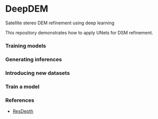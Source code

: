 # DeepDEM
Satellite stereo DEM refinement using deep learning

This repository demonstrates how to apply UNets for DSM refinement.

### Training models

### Generating inferences

### Introducing new datasets

### Train a model


### References
- [ResDepth](https://github.com/prs-eth/ResDepth/)